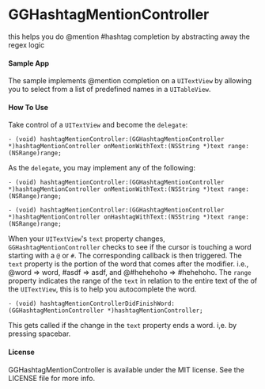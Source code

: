 GGHashtagMentionController
==========================

this helps you do @mention #hashtag completion by abstracting away the regex logic

#### Sample App
The sample implements @mention completion on a `UITextView` by allowing you to select from a list of predefined names in a `UITableView`.

#### How To Use
Take control of a `UITextView` and become the `delegate`:

    - (void) hashtagMentionController:(GGHashtagMentionController *)hashtagMentionController onMentionWithText:(NSString *)text range:(NSRange)range;

As the `delegate`, you may implement any of the following:

    - (void) hashtagMentionController:(GGHashtagMentionController *)hashtagMentionController onMentionWithText:(NSString *)text range:(NSRange)range;

    - (void) hashtagMentionController:(GGHashtagMentionController *)hashtagMentionController onHashtagWithText:(NSString *)text range:(NSRange)range;
    
When your `UITextView`'s `text` property changes, `GGHashtagMentionController` checks to see if the cursor is touching a word starting with a `@`  or `#`. The corresponding callback is then triggered.
The `text` property is the portion of the word that comes after the modifier. i.e., @word => word, #asdf => asdf, and @#hehehoho => #hehehoho.
The `range` property indicates the range of the `text` in relation to the entire text of the of the `UITextView`, this is to help you autocomplete the word.

    - (void) hashtagMentionControllerDidFinishWord:(GGHashtagMentionController *)hashtagMentionController;

This gets called if the change in the `text` property ends a word. i,e. by pressing spacebar.

#### License

GGHashtagMentionController is available under the MIT license. See the LICENSE file for more info.